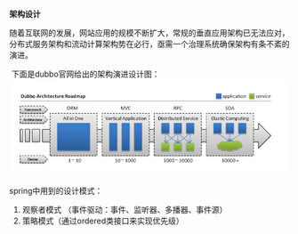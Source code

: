 **架构设计**

​	随着互联网的发展，网站应用的规模不断扩大，常规的垂直应用架构已无法应对，分布式服务架构和流动计算架构势在必行，亟需一个治理系统确保架构有条不紊的演进。

​	下面是dubbo官网给出的架构演进设计图：![image-20200909090056902](images/image-20200909090056902.png)



spring中用到的设计模式：

1. 观察者模式  （事件驱动：事件、监听器、多播器、事件源）
2. 策略模式（通过ordered类接口来实现优先级）
